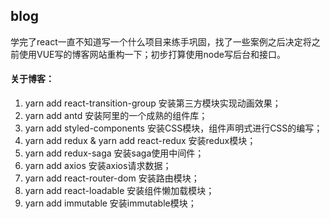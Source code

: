 ## blog

学完了react一直不知道写一个什么项目来练手巩固，找了一些案例之后决定将之前使用VUE写的博客网站重构一下；初步打算使用node写后台和接口。

#### 关于博客：

1. yarn add react-transition-group    安装第三方模块实现动画效果；
2. yarn add antd  安装阿里的一个成熟的组件库；
3. yarn add styled-components   安装CSS模块，组件声明式进行CSS的编写；
4. yarn add redux    &  yarn add react-redux  安装redux模块；
5. yarn add redux-saga   安装saga使用中间件；
6. yarn add axios   安装axios请求数据；
7. yarn add react-router-dom  安装路由模块；
8. yarn add react-loadable  安装组件懒加载模块；
9. yarn add immutable  安装immutable模块；